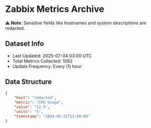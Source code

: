 # Zabbix Metrics Archive

⚠️ **Note**: Sensitive fields like hostnames and system descriptions are redacted.

## Dataset Info
- Last Updated: 2025-07-04 03:00 UTC
- Total Metrics Collected: 1062
- Update Frequency: Every (1) hour

## Data Structure
```json
{
    "host": "redacted",
    "metric": "CPU Usage",
    "value": "12.5",
    "units": "%",
    "timestamp": "2024-05-21T12:00:00"
}
```
